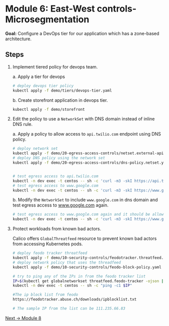 # Module 6: East-West controls-Microsegmentation

**Goal:** Configure a DevOps tier for our application which has a zone-based architecture.

## Steps



1. Implement tiered policy for devops team. 

    a. Apply a tier for devops

    ```bash
    # deploy devops tier policy
    kubectl apply -f demo/tiers/devops-tier.yaml

    ```

    

    b. Create storefront application in devops tier.

    ```bash
    kubectl apply -f demo/storefront
    ```


2.  Edit the policy to use a `NetworkSet` with DNS domain instead of inline DNS rule.

    a. Apply a policy to allow access to `api.twilio.com` endpoint using DNS policy.

    ```bash
    # deploy network set
    kubectl apply -f demo/20-egress-access-controls/netset.external-apis.yaml
    # deploy DNS policy using the network set
    kubectl apply -f demo/20-egress-access-controls/dns-policy.netset.yaml


    # test egress access to api.twilio.com
    kubectl -n dev exec -t centos -- sh -c 'curl -m3 -skI https://api.twilio.com 2>/dev/null | grep -i http'
    # test egress access to www.google.com
    kubectl -n dev exec -t centos -- sh -c 'curl -m3 -skI https://www.google.com 2>/dev/null | grep -i http'
    ```
    
    b. Modify the `NetworkSet` to include `www.google.com` in dns domain and test egress access to www.google.com again.

    ```bash
    # test egress access to www.google.com again and it should be allowed.
    kubectl -n dev exec -t centos -- sh -c 'curl -m3 -skI https://www.google.com 2>/dev/null | grep -i http'
    ```

3. Protect workloads from known bad actors.

    Calico offers `GlobalThreatfeed` resource to prevent known bad actors from accessing Kubernetes pods.

    ```bash
    # deploy feodo tracker threatfeed
    kubectl apply -f demo/10-security-controls/feodotracker.threatfeed.yaml
    # deploy network policy that uses the threadfeed
    kubectl apply -f demo/10-security-controls/feodo-block-policy.yaml

    # try to ping any of the IPs in from the feodo tracker list
    IP=$(kubectl get globalnetworkset threatfeed.feodo-tracker -ojson | jq .spec.nets[0] | sed -e 's/^"//' -e 's/"$//' -e 's/\/32//')
    kubectl -n dev exec -t centos -- sh -c "ping -c1 $IP"

    #The ip block list from feodo
    https://feodotracker.abuse.ch/downloads/ipblocklist.txt

    # The sample IP from the list can be 111.235.66.83
    ```

[Next -> Module 8](../modules/using-observability-tools.md)
